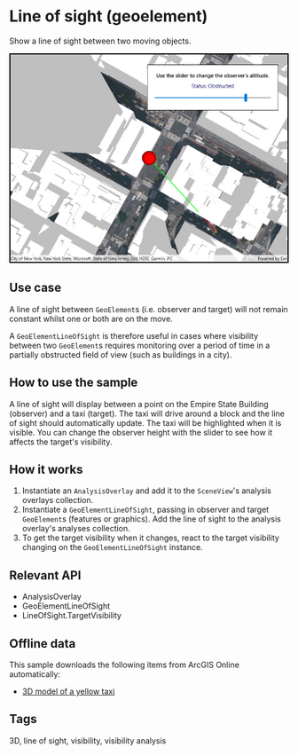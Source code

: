 # Line of sight (geoelement)

Show a line of sight between two moving objects.

![Image of line of sight geoelement](LineOfSightGeoElement.jpg)

## Use case

A line of sight between `GeoElement`s (i.e. observer and target) will not remain constant whilst one or both are on the move.

A `GeoElementLineOfSight` is therefore useful in cases where visibility between two `GeoElement`s requires monitoring over a period of time in a partially obstructed field of view
(such as buildings in a city).

## How to use the sample

A line of sight will display between a point on the Empire State Building (observer) and a taxi (target).
The taxi will drive around a block and the line of sight should automatically update.
The taxi will be highlighted when it is visible. You can change the observer height with the slider to see how it affects the target's visibility.

## How it works

1. Instantiate an `AnalysisOverlay` and add it to the `SceneView`'s analysis overlays collection.
2. Instantiate a `GeoElementLineOfSight`, passing in observer and target `GeoElement`s (features or graphics). Add the line of sight to the analysis overlay's analyses collection.
3. To get the target visibility when it changes, react to the target visibility changing on the `GeoElementLineOfSight` instance.

## Relevant API

* AnalysisOverlay
* GeoElementLineOfSight
* LineOfSight.TargetVisibility

## Offline data

This sample downloads the following items from ArcGIS Online automatically:

* [3D model of a yellow taxi](https://www.arcgis.com/home/item.html?id=3af5cfec0fd24dac8d88aea679027cb9)

## Tags

3D, line of sight, visibility, visibility analysis
